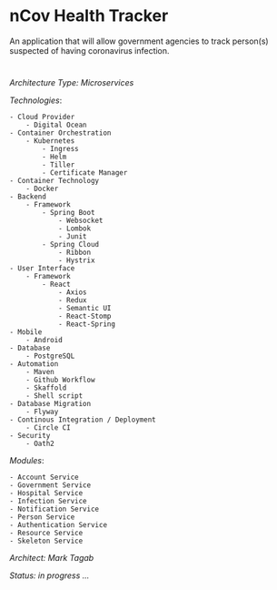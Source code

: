 # nCov Health Tracker
 
An application that will allow government agencies to track person(s) suspected of having coronavirus infection.
#
*Architecture Type: Microservices*

*Technologies*:

    - Cloud Provider
        - Digital Ocean
    - Container Orchestration
        - Kubernetes
            - Ingress
            - Helm
            - Tiller
            - Certificate Manager
    - Container Technology
        - Docker
    - Backend
        - Framework
            - Spring Boot
                - Websocket
                - Lombok
                - Junit
            - Spring Cloud
                - Ribbon
                - Hystrix
    - User Interface
        - Framework
            - React
                - Axios
                - Redux
                - Semantic UI
                - React-Stomp
                - React-Spring
    - Mobile
        - Android
    - Database
        - PostgreSQL
    - Automation
        - Maven
        - Github Workflow
        - Skaffold
        - Shell script
    - Database Migration
        - Flyway
    - Continous Integration / Deployment
        - Circle CI
    - Security
        - Oath2 

*Modules*:

    - Account Service
    - Government Service
    - Hospital Service
    - Infection Service
    - Notification Service
    - Person Service
    - Authentication Service
    - Resource Service
    - Skeleton Service

*Architect: Mark Tagab*

*Status: in progress ...*
